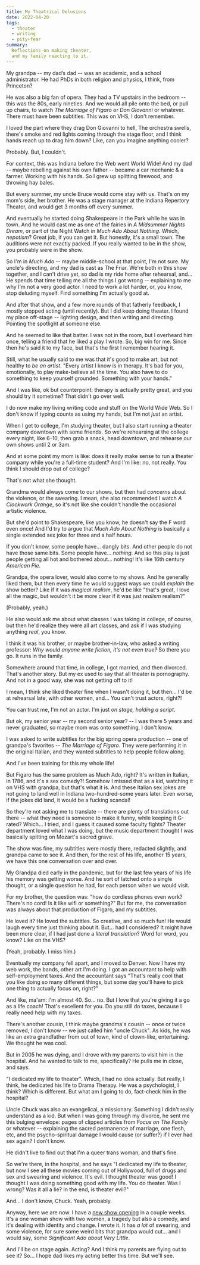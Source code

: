 ```yaml
---
title: My Theatrical Delusions
date: 2022-04-20
tags:
  - theater
  - writing
  - pity+fear
summary:
  Reflections on making theater,
  and my family reacting to it.
---
```


My grandpa --
my dad’s dad --
was an academic, and a school administrator.
He had PhDs in both religion and physics,
I think, from Princeton?

He was also a big fan of opera.
They had a TV upstairs in the bedroom --
this was the 80s, early nineties.
And we would all pile onto the bed,
or pull up chairs,
to watch _The Marriage of Figaro_ or _Don Giovanni_
or whatever.
There must have been subtitles.
This was on VHS,
I don't remember.

I loved the part where they drag Don Giovanni to hell,
The orchestra swells,
there's smoke and red lights coming through the stage floor,
and I think hands reach up to drag him down?
Like, can you imagine anything cooler?

Probably.
But, I couldn't.

For context,
this was Indiana
before the Web went World Wide!
And my dad --
maybe rebelling against his own father --
became a car mechanic & a farmer.
Working with his hands.
So I grew up splitting firewood,
and throwing hay bales.

But every summer,
my uncle Bruce would come stay with us.
That's on my mom's side, her brother.
He was a stage manager
at the Indiana Repertory Theater,
and would get 3 months off every summer.

And eventually he started
doing Shakespeare in the Park
while he was in town.
And he would cast me as
one of the fairies in _A Midsummer Nights Dream_,
or part of the Night Watch in _Much Ado About Nothing_.
Which, _nepotism_?
Great job, if you can get it.
But honestly, it's a small town.
The auditions were not exactly packed.
If you really wanted to be in the show,
you probably were in the show.

So I'm in _Much Ado_ --
maybe middle-school at that point,
I'm not sure.
My uncle's directing,
and my dad is cast as The Friar.
We're both in this show together,
and I can't drive yet,
so dad is my ride home after rehearsal,
and…
He spends that time telling me
all the things I got wrong --
explaining to me why I'm not a very good actor.
I need to work a lot harder,
or, you know, stop deluding myself.
Find something I'm actually good at.

And after that show,
and a few more rounds of that fatherly feedback,
I mostly stopped acting (until recently).
But I did keep doing theater.
I found my place off-stage --
lighting design, and then writing and directing.
Pointing the spotlight at someone else.

And he seemed to like that batter.
I was not in the room,
but I overheard him once,
telling a friend
that he liked a play I wrote.
So, big win for me.
Since then he's said it to my face,
but that's the first I remember hearing it.

Still, what he usually said to me
was that it's good to make art,
but not healthy to _be an artist_.
"Every artist I know is in therapy.
It's bad for you, emotionally,
to play make-believe all the time.
You also have to do something
to keep yourself grounded.
Something with your hands."

And I was like, ok but counterpoint:
therapy is actually pretty great,
and you should try it sometime?
That didn't go over well.

I do now make my living
writing code and stuff on the World Wide Web.
So I don't know if typing counts
as using my hands,
but I'm not _just_ an artist.

When I get to college,
I'm studying theater,
but I also start running
a theater company downtown
with some friends.
So we're rehearsing at the college
every night, like 6-10,
then grab a snack, head downtown,
and rehearse our own shows until 2 or 3am.

And at some point my mom is like:
does it really make sense
to run a theater company
while you're a full-time student?
And I'm like: no, not really.
You think I should drop out of college?

That's not what she thought.

Grandma would always come to our shows,
but then had _concerns_
about the violence, or the swearing.
I mean, she also recommended I watch
_A Clockwork Orange_,
so it's not like she couldn't handle
the occasional artistic violence.

But she'd point to Shakespeare,
like you know, he doesn't say the F word even once!
And I'd try to argue
that _Much Ado About Nothing_
is basically a single extended sex joke
for three and a half hours.

If you don't know,
some people have… dangly bits.
And other people do not have those same bits.
Some people have… _nothing_.
And so this play is just people
getting all hot and bothered about… nothing!
It's like 16th century _American Pie_.

Grandpa, the opera lover,
would also come to my shows.
And he generally liked them,
but then every time
he would suggest ways we could _explain_ the show better?
Like if it was _magical realism_,
he'd be like
"that's great,
I love all the magic,
but wouldn't it be more clear
if it was just _realism_ realism?"

(Probably, yeah.)

He also would ask me about
what classes I was taking in college, of course,
but then he'd realize they were all art classes,
and ask if I was studying anything _real_, you know.

I think it was his brother,
or maybe brother-in-law,
who asked a writing professor:
_Why would anyone write fiction,
it's not even true?_
So there you go.
It runs in the family.

Somewhere around that time,
in college, I got married,
and then divorced.
That's another story.
But my ex used to say
that all theater is pornography.
And not in a good way,
she was not getting off to it!

I mean, I think she liked theater fine
when I wasn't doing it,
but then… I'd be at rehearsal late,
with other women, and…
You can't trust actors, right?!

You can trust me,
I'm not an actor.
I'm just _on stage, holding a script_.

But ok, my senior year --
my second senior year? --
I was there 5 years and never graduated,
so maybe mom was onto something,
I don't know.

I was asked to
write subtitles for
the big spring opera production --
one of grandpa's favorites --
_The Marriage of Figaro_.
They were performing it in the original Italian,
and they wanted subtitles
to help people follow along.

And I've been training for this my whole life!

But Figaro has the same problem as Much Ado, right?
It's written in Italian, in 1786, and it's a sex comedy?!
Somehow I missed that as a kid,
watching it on VHS with grandpa,
but that's what it is.
And these Italian sex jokes are not going to land well
in Indiana two-hundred-some years later.
Even worse,
if the jokes did land,
it would be a fucking scandal!

So they're not asking me to translate --
there are plenty of translations out there --
what they need is someone to make it funny,
while keeping it G-rated?
Which… I tried,
and I guess it caused some faculty fights?
Theater department loved what I was doing,
but the music department thought I was
basically spitting on Mozart's sacred grave.

The show was fine,
my subtitles were mostly there,
redacted slightly,
and grandpa came to see it.
And then, for the rest of his life,
another 15 years,
we have this one conversation over and over.

My Grandpa died early in the pandemic,
but for the last few years of his life
his memory was getting worse.
And he sort of latched onto a single thought,
or a single question he had,
for each person when we would visit.

For my brother,
the question was:
"how do cordless phones even work? There's no cord!
Is it like wifi or something?"
But for me,
the conversation was always
about that production of Figaro,
and my subtitles.

He loved it?
He loved the subtitles.
So creative, and so much fun!
He would laugh every time just thinking about it.
But… had I considered?
It might have been more clear,
if I had just done a _literal translation_?
Word for word, you know?
Like on the VHS?

(Yeah, probably.
I miss him.)

Eventually my company fell apart,
and I moved to Denver.
Now I have my web work,
the bands, other art I'm doing.
I got an accountant
to help with self-employment taxes.
And the accountant says
"That's really cool that you like doing
so many different things,
but some day you'll have to pick one thing
to actually focus on, right?"

And like,
ma'am: I'm almost 40.
So… no.
But I love that you're giving it a go
as a life coach!
That's excellent for you.
Do you still do taxes,
because I really need help with my taxes.

There's another cousin,
I think maybe grandma's cousin --
once or twice removed, I don't know --
we just called him "uncle Chuck".
As kids, he was like an extra grandfather
from out of town,
kind of clown-like, entertaining.
We thought he was cool.

But in 2005 he was dying,
and I drove with my parents
to visit him in the hospital.
And he wanted to talk to me, specifically?
He pulls me in close,
and says:

"I dedicated my life to theater".
Which, I had no idea actually.
But really, I think,
he dedicated his life to Drama Therapy.
He was a psychologist, I think?
Which is different.
But what am I going to do,
fact-check him in the hospital?

Uncle Chuck was also
an evangelical, a missionary.
Something I didn't really understand as a kid.
But when I was going through my divorce,
he sent me this bulging envelope:
pages of clipped articles
from _Focus on The Family_ or whatever --
explaining the sacred permanence of marriage,
one flesh, etc,
and the psycho-spiritual damage
I would cause (or suffer?) if I ever had sex again?
I don't know.

He didn't live to find out
that I'm a queer trans woman,
and that's fine.

So we're there, in the hospital,
and he says "I dedicated my life to theater,
but now I see all these movies coming out of Hollywood,
full of drugs and sex and swearing and violence.
It's evil.
I thought theater was good!
I thought I was doing something good with my life.
You do theater. Was I wrong? Was it all a lie?
In the end, is theater evil?"

And… I don't know, Chuck.
Yeah, probably.

Anyway, here we are now.
I have a
[new show opening](https://grapefruitlab.com/shows/pity-fear/)
in a couple weeks.
It's a one woman show with two women,
a tragedy but also a comedy,
and it's dealing with identity and change.
I wrote it.
It has _a lot_ of swearing,
and some violence,
for sure some weird bits that grandpa would cut…
and I would say,
some _Significant Ado about Very Little_.

And I'll be on stage again. Acting?
And I think my parents are flying out to see it?
So… I hope dad likes my acting better this time.
But we'll see.
